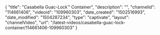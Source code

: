 {
    "title": "Casabella Guac-Lock&trade; Container",
    "description": "",
    "channelid": "114661406",
    "videoid": "109960303",
    "date_created": "1502516993",
    "date_modified": "1504287234",
    "type": "captivate",
    "layout": "channelVideo",
    "url": "\/latest-videos\/casabella-guac-lock-container\/114661406-109960303"
}